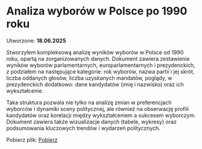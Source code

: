# Analiza wyborów w Polsce po 1990 roku

Utworzone: **18.06.2025**

Stworzyłem kompleksową analizę wyników wyborów w Polsce od 1990 roku, opartą na zorganizowanych danych. Dokument zawiera zestawienie wyników wyborów parlamentarnych, europarlamentarnych i prezydenckich, z podziałem na następujące kategorie: rok wyborów, nazwa partii i jej skrót, liczba oddanych głosów, liczba uzyskanych mandatów, poglądy, w prezydenckich dodatkowo: dane kandydatów (imię i nazwisko) oraz ich wykształcenie.

Taka struktura pozwala nie tylko na analizę zmian w preferencjach wyborców i dynamiki sceny politycznej, ale również na obserwację profili kandydatów oraz korelacji między wykształceniem a sukcesem wyborczym. Dokument zawiera także wizualizacje danych (tabele, wykresy) oraz podsumowania kluczowych trendów i wydarzeń politycznych. 

Pobierz plik:
[Pobierz](doc/wybory.xlsx)
